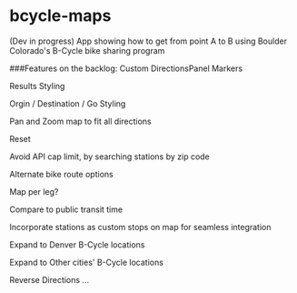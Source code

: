# bcycle-maps
(Dev in progress)
App showing how to get from point A to B using Boulder Colorado's B-Cycle bike sharing program

###Features on the backlog:
Custom DirectionsPanel Markers

Results Styling

Orgin / Destination / Go Styling

Pan and Zoom map to fit all directions

Reset

Avoid API cap limit, by searching stations by zip code

Alternate bike route options

Map per leg?

Compare to public transit time

Incorporate stations as custom stops on map for seamless integration

Expand to Denver B-Cycle locations

Expand to Other cities' B-Cycle locations

Reverse Directions
...

